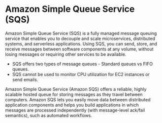 # Amazon Simple Queue Service (SQS)

Amazon Simple Queue Service (SQS) is a fully managed message queuing service that enables you to decouple and scale microservices, distributed systems, and serverless applications. Using SQS, you can send, store, and receive messages between software components at any volume, without losing messages or requiring other services to be available.

- SQS offers two types of message queues - Standard queues vs FIFO queues.
- SQS cannot be used to monitor CPU utilization for EC2 instances or send emails.

Amazon Simple Queue Service (Amazon SQS) offers a reliable, highly scalable hosted queue for storing messages as they travel between computers. Amazon SQS lets you easily move data between distributed application components and helps you build applications in which messages are processed independently (with message-level ack/fail semantics), such as automated workflows.
